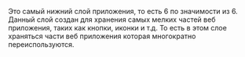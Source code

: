 Это самый нижний слой приложения, то есть 6 по значимости из 6. Данный слой создан для хранения самых мелких частей веб приложения, таких как кнопки, иконки и т.д. То есть в этом слое храняться части веб приложения которая многократно переиспользуются.